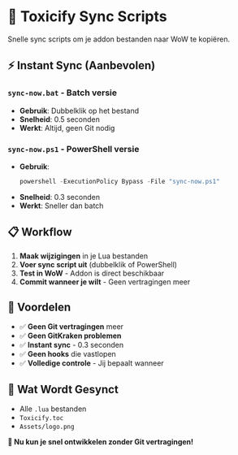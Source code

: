 # 🚀 Toxicify Sync Scripts

Snelle sync scripts om je addon bestanden naar WoW te kopiëren.

## ⚡ Instant Sync (Aanbevolen)

### `sync-now.bat` - Batch versie
- **Gebruik**: Dubbelklik op het bestand
- **Snelheid**: 0.5 seconden
- **Werkt**: Altijd, geen Git nodig

### `sync-now.ps1` - PowerShell versie  
- **Gebruik**: 
  ```powershell
  powershell -ExecutionPolicy Bypass -File "sync-now.ps1"
  ```
- **Snelheid**: 0.3 seconden
- **Werkt**: Sneller dan batch

## 📋 Workflow

1. **Maak wijzigingen** in je Lua bestanden
2. **Voer sync script uit** (dubbelklik of PowerShell)
3. **Test in WoW** - Addon is direct beschikbaar
4. **Commit wanneer je wilt** - Geen vertragingen meer

## 🎯 Voordelen

- ✅ **Geen Git vertragingen** meer
- ✅ **Geen GitKraken problemen** 
- ✅ **Instant sync** - 0.3 seconden
- ✅ **Geen hooks** die vastlopen
- ✅ **Volledige controle** - Jij bepaalt wanneer

## 📁 Wat Wordt Gesynct

- Alle `.lua` bestanden
- `Toxicify.toc`
- `Assets/logo.png`

**🎉 Nu kun je snel ontwikkelen zonder Git vertragingen!**
